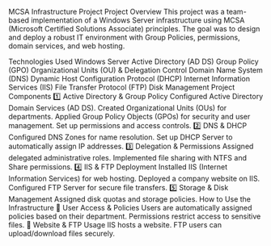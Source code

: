 MCSA Infrastructure Project
Project Overview
This project was a team-based implementation of a Windows Server infrastructure using MCSA (Microsoft Certified Solutions Associate) principles. The goal was to design and deploy a robust IT environment with Group Policies, permissions, domain services, and web hosting.

Technologies Used
Windows Server
Active Directory (AD DS)
Group Policy (GPO)
Organizational Units (OU) & Delegation Control
Domain Name System (DNS)
Dynamic Host Configuration Protocol (DHCP)
Internet Information Services (IIS)
File Transfer Protocol (FTP)
Disk Management
Project Components
1️⃣ Active Directory & Group Policy
Configured Active Directory Domain Services (AD DS).
Created Organizational Units (OUs) for departments.
Applied Group Policy Objects (GPOs) for security and user management.
Set up permissions and access controls.
2️⃣ DNS & DHCP
Configured DNS Zones for name resolution.
Set up DHCP Server to automatically assign IP addresses.
3️⃣ Delegation & Permissions
Assigned delegated administrative roles.
Implemented file sharing with NTFS and Share permissions.
4️⃣ IIS & FTP Deployment
Installed IIS (Internet Information Services) for web hosting.
Deployed a company website on IIS.
Configured FTP Server for secure file transfers.
5️⃣ Storage & Disk Management
Assigned disk quotas and storage policies.
How to Use the Infrastructure
🔹 User Access & Policies
Users are automatically assigned policies based on their department.
Permissions restrict access to sensitive files.
🔹 Website & FTP Usage
IIS hosts a website.
FTP users can upload/download files securely.
